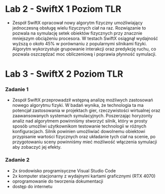 # Lab 2 - SwiftX 1 Poziom TLR

- Zespół SwiftX opracował nowy algorytm fizyczny umożliwiający jednoczesną obsługę wielu fizycznych ciał na raz. Rozwiązanie to pozwala na symulację setek obiektów fizycznych przy znacznie mniejszym obciążeniu procesora. W testach SwiftX osiągnął wydajność wyższą o około 45% w porównaniu z popularnymi silnikami fizyki. Algorytm wykorzystuje grupowanie interakcji oraz predykcję ruchu, co pozwala oszczędzać moc obliczeniową i poprawia płynność symulacji.

# Lab 3 - SwiftX 2 Poziom TLR

### Zadanie 1
- Zespół SwiftX przeprowadził wstępną analizę możliwych zastosowań nowego algorytmu fizyki. W badań wynika, że technologia ta ma potencjał zastosowania w projektach gier, rzeczywistości wirtualnej oraz zaawansowanych systemach symulacyjnych. Poszerzając horyzonty analiz nad algorytmem powinniśmy stworzyć silnik, który w prosty sposób umożliwi użytkownikom testowanie technologii w różnych konfiguracjach. Silnik powinien umożliwiać dowolnemu obiektowi przypisanie wartości fizycznych oraz układanie tych ciał na scenie, po przygotowaniu sceny powinniśmy mieć możliwość włączenia symulacji aby zobaczyć jej efekty.

### Zadanie 2
- 2x środowisko programisyczne Visual Studio Code
- 2x komputer stacjonarny z wydajnymi kartami graficznymi (RTX 4070)
- oprogramowanie do tworzenia dokumentacji
- dostęp do internetu
